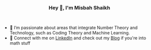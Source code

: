 <h3 align="center">Hey 👋, I'm Misbah Shaikh</h3>

<br>

- 🌱 I’m passionate about areas that integrate Number Theory and Technology, such as Coding Theory and Machine Learning.
- 🔗 Connect with me on [LinkedIn](https://linkedin.com/in/misbahsrshaikh) and check out my [Blog](https://medium.com/@misbahsrshaikh) if you're into math stuff
